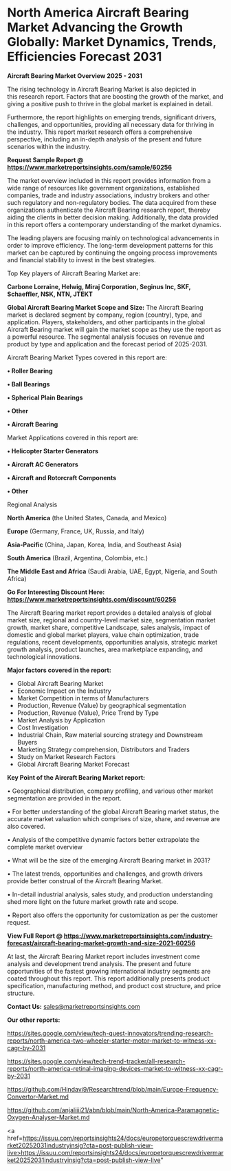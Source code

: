 # North America Aircraft Bearing Market Advancing the Growth Globally: Market Dynamics, Trends, Efficiencies Forecast 2031

<Strong> Aircraft Bearing Market Overview 2025 - 2031</strong>

The rising technology in Aircraft Bearing Market is also depicted in this research report. Factors that are boosting the growth of the market, and giving a positive push to thrive in the global market is explained in detail.

Furthermore, the report highlights on emerging trends, significant drivers, challenges, and opportunities, providing all necessary data for thriving in the industry. This report market research offers a comprehensive perspective, including an in-depth analysis of the present and future scenarios within the industry.

<strong>Request Sample Report @ <a href=https://www.marketreportsinsights.com/sample/60256>https://www.marketreportsinsights.com/sample/60256</a></strong>

The market overview included in this report provides information from a wide range of resources like government organizations, established companies, trade and industry associations, industry brokers and other such regulatory and non-regulatory bodies. The data acquired from these organizations authenticate the Aircraft Bearing research report, thereby aiding the clients in better decision making. Additionally, the data provided in this report offers a contemporary understanding of the market dynamics.

The leading players are focusing mainly on technological advancements in order to improve efficiency. The long-term development patterns for this market can be captured by continuing the ongoing process improvements and financial stability to invest in the best strategies.

Top Key players of Aircraft Bearing Market are:

<strong>Carbone Lorraine, Helwig, Miraj Corporation, Seginus Inc, SKF, Schaeffler, NSK, NTN, JTEKT</strong>

<strong><b>Global Aircraft Bearing Market Scope and Size:</b></strong>
The Aircraft Bearing market is declared segment by company, region (country), type, and application. Players, stakeholders, and other participants in the global Aircraft Bearing market will gain the market scope as they use the report as a powerful resource. The segmental analysis focuses on revenue and product by type and application and the forecast period of 2025-2031.

Aircraft Bearing Market Types covered in this report are:

<strong>• Roller Bearing

• Ball Bearings

• Spherical Plain Bearings

• Other

• Aircraft Bearing</strong>

Market Applications covered in this report are:

<strong>• Helicopter Starter Generators

• Aircraft AC Generators

• Aircraft and Rotorcraft Components

• Other</strong> 

Regional Analysis

<strong>North America</strong> (the United States, Canada, and Mexico)

<strong>Europe</strong> (Germany, France, UK, Russia, and Italy)

<strong>Asia-Pacific</strong> (China, Japan, Korea, India, and Southeast Asia)

<strong>South America</strong> (Brazil, Argentina, Colombia, etc.)

<strong>The Middle East and Africa</strong> (Saudi Arabia, UAE, Egypt, Nigeria, and South Africa)

<strong>Go For Interesting Discount Here: <a href=https://www.marketreportsinsights.com/discount/60256>https://www.marketreportsinsights.com/discount/60256</a></strong>

The Aircraft Bearing market report provides a detailed analysis of global market size, regional and country-level market size, segmentation market growth, market share, competitive Landscape, sales analysis, impact of domestic and global market players, value chain optimization, trade regulations, recent developments, opportunities analysis, strategic market growth analysis, product launches, area marketplace expanding, and technological innovations.

<strong><b>Major factors covered in the report:</b></strong>
<ul>
  <li>Global Aircraft Bearing Market </li>
  <li>Economic Impact on the Industry</li>
  <li>Market Competition in terms of Manufacturers</li>
  <li>Production, Revenue (Value) by geographical segmentation</li>
  <li>Production, Revenue (Value), Price Trend by Type</li>
  <li>Market Analysis by Application</li>
  <li>Cost Investigation</li>
  <li>Industrial Chain, Raw material sourcing strategy and Downstream Buyers</li>
  <li>Marketing Strategy comprehension, Distributors and Traders</li>
  <li>Study on Market Research Factors</li>
  <li>Global Aircraft Bearing Market Forecast</li>
</ul>

<strong><b>Key Point of the Aircraft Bearing Market report:</b></strong>

• Geographical distribution, company profiling, and various other market segmentation are provided in the report.

• For better understanding of the global Aircraft Bearing market status, the accurate market valuation which comprises of size, share, and revenue are also covered.

• Analysis of the competitive dynamic factors better extrapolate the complete market overview

• What will be the size of the emerging Aircraft Bearing market in 2031?

• The latest trends, opportunities and challenges, and growth drivers provide better construal of the Aircraft Bearing Market.

• In-detail industrial analysis, sales study, and production understanding shed more light on the future market growth rate and scope.

• Report also offers the opportunity for customization as per the customer request.

<strong><b>View Full Report @ <a href=https://www.marketreportsinsights.com/industry-forecast/aircraft-bearing-market-growth-and-size-2021-60256>https://www.marketreportsinsights.com/industry-forecast/aircraft-bearing-market-growth-and-size-2021-60256</a></b></strong>


At last, the Aircraft Bearing Market report includes investment come analysis and development trend analysis. The present and future opportunities of the fastest growing international industry segments are coated throughout this report. This report additionally presents product specification, manufacturing method, and product cost structure, and price structure.

<strong>Contact Us:</strong>
sales@marketreportsinsights.com

<strong>Our other reports:</strong>

<a href=https://sites.google.com/view/tech-quest-innovators/trending-research-reports/north-america-two-wheeler-starter-motor-market-to-witness-xx-cagr-by-2031>https://sites.google.com/view/tech-quest-innovators/trending-research-reports/north-america-two-wheeler-starter-motor-market-to-witness-xx-cagr-by-2031</a>

<a href=https://sites.google.com/view/tech-trend-tracker/all-research-reports/north-america-retinal-imaging-devices-market-to-witness-xx-cagr-by-2031>https://sites.google.com/view/tech-trend-tracker/all-research-reports/north-america-retinal-imaging-devices-market-to-witness-xx-cagr-by-2031</a>

<a href=https://github.com/Hindavi9/Researchtrend/blob/main/Europe-Frequency-Convertor-Market.md>https://github.com/Hindavi9/Researchtrend/blob/main/Europe-Frequency-Convertor-Market.md</a>

<a href=https://github.com/anjaliiii21/abn/blob/main/North-America-Paramagnetic-Oxygen-Analyser-Market.md>https://github.com/anjaliiii21/abn/blob/main/North-America-Paramagnetic-Oxygen-Analyser-Market.md</a>

<a href=https://issuu.com/reportsinsights24/docs/europetorquescrewdrivermarket20252031industryinsig?cta=post-publish-view-live>https://issuu.com/reportsinsights24/docs/europetorquescrewdrivermarket20252031industryinsig?cta=post-publish-view-live</a>"
